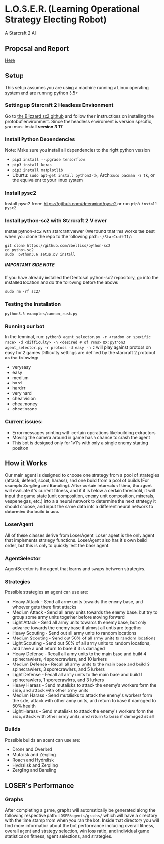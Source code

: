 # L.O.S.E.R. (Learning Operational Strategy Electing Robot)
A Starcraft 2 AI

## Proposal and Report
[Here](./ProjectReport.pdf)

## Setup
This setup assumes you are using a machine running a Linux operating system and are running python 3.5+

### Setting up Starcraft 2 Headless Environment
Go to [the Blizzard sc2 github](https://github.com/Blizzard/s2client-proto) and follow their instructions on installing
the protobuf environment. Since the headless enviroment is version specific, you must install **version 3.17**

### Install Python Dependencies
Note: Make sure you install all dependencies to the right python version

* `pip3 install --upgrade tensorflow`
* `pip3 install keras`
* `pip3 install matplotlib`
* Ubuntu: `sudo apt-get install python3-tk`, Arch:`sudo pacman -S tk`, or the equivalent to your linux system

### Install pysc2
Install pysc2 from: 
https://github.com/deepmind/pysc2
or run
`pip3 install pysc2`

### Install python-sc2 with Starcraft 2 Viewer
Install python-sc2 with starcraft viewer (We found that this works the best when you clone the repo to the following path: `~/StarCraftII/`: 

```
git clone https://github.com/dbelliss/python-sc2
cd python-sc2
sudo  python3.6 setup.py install
```
##### IMPORTANT SIDE NOTE
If you have already installed the Dentosal python-sc2 repository, go into the installed location and do the following before the above:

`sudo rm -rf sc2/`

### Testing the Installation
`python3.6 examples/cannon_rush.py`

### Running our bot
In the terminal, run:
`python3 agent_selector.py -r <random or specific race> -d <difficulty> -n <desired # of runs>`
ex: `python3 agent_selector.py -r protoss -d easy -n 2` will play against protoss on easy for 2 games
Difficulty settings are defined by the starcraft 2 protobuf as the following:

* veryeasy
* easy
* medium
* hard
* harder
* very hard
* cheatvision
* cheatmoney
* cheatinsane



### Current issues:
* Error messages printing with certain operations like building extractors
* Moving the camera around in game has a chance to crash the agent
* This bot is designed only for 1v1's with only a single enemy starting position

## How it Works
Our main agent is designed to choose one strategy from a pool of strategies (attack, defend, scout, harass), and one build from a pool of builds (For example Zergling and Baneling). After certain intervals of time, the agent will evaluate it's current fitness, and if it is below a certain threshold, it will input the game state (unit composition, enemy unit composition, minerals, vespene gas, etc.) into a a neural network to determine the next strategy it should choose, and input the same data into a different neural network to determine the build to use.

### LoserAgent
All of these classes derive from LoserAgent. Loser agent is the only agent that implements strategy functions. LoserAgent also has it's own build order, but this is only to quickly test the base agent.

### AgentSelector
AgentSelector is the agent that learns and swaps between strategies.

### Strategies
Possible strategies an agent can use are:
* Heavy Attack - Send all army units towards the enemy base, and whoever gets there first attacks
* Medium Attack - Send all army units towards the enemy base, but try to group some army units together before moving forward
* Light Attack - Send all army units towards th enemy base, but only advance towards the enemy base if almost all untis are together
* Heavy Scouting - Send out all army units to random locations
* Medium Scouting - Send out 50% of all army units to random locations
* Light Scouting - Send out 50% of all army units to random locations, and have a unit return to base if it is damaged
* Heavy Defense - Recall all army units to the main base and build 4 spinecrawlers, 4 sporecrawlers, and 10 lurkers 
* Medium Defense - Recall all army units to the main base and build 3 spinecrawlers, 3 sporecrawlers, and 5 lurkers 
* Light Defense - Recall all army units to the main base and build 1 spinecrawlers, 1 sporecrawlers, and 3 lurkers 
* Heavy Harass - Send mutalisks to attack the enemy's workers form the side, and attack with other army units
* Medium Harass - Send mutalisks to attack the enemy's workers form the side, attack with other army units, and return to base if damaged to 50% health
* Light Harass - Send mutalisks to attack the enemy's workers form the side, attack with other army units, and return to base if damaged at all

### Builds
Possible builds an agent can use are:
* Drone and Overlord
* Mutalisk and Zergling
* Roach and Hydralisk
* Hydralisk and Zergling
* Zergling and Baneling

## LOSER's Performance
### Graphs
After completing a game, graphs will automatically be generated along the following respective path: `LOSER/agents/graphs/` which will have a directory with the time stamp from when you ran the bot. Inside that directory you will find more information about the bot performance including overall fitness, overall agent and strategy selection, win loss ratio, and individual game statistics on fitness, agent selections, and strategies.

